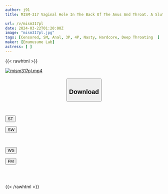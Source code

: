 ```yaml
---
author: j91
title: MISM-317 Vaginal Hole In The Back Of The Anus And Throat. A Slutty Bitch Who Screams Vulgarly And Does Yoga Crazy Gets Horny, So She Is Trained To Burst Into All Holes Without Mercy. Luxury 3-hole Sex With A Classy Celebrity Wife. Mr. Kou, Who Lives In Minato Ward

url: /v/mism317pl
date: 2024-03-22T01:20:00Z
image: "mism317pl.jpg"
tags: [Censored, SM, Anal, 3P, 4P, Nasty, Hardcore, Deep Throating	]
maker: [Emumusume Lab]
actress: [ ]
---
```



{{< rawhtml >}}

<div class="video" data-videoid="lG8vXVP4yaImlQ">
    <a href="javascript:;">
        <img src="/v/mism317pl/mism317pl.jpg" width="WIDTH" height="HEIGHT" alt="mism317pl.mp4" loading="lazy">
    </a>
</div>

<script type="text/javascript" src="https://j91.asia/asset/on-demand-st.js"></script>

<br>
  <link rel="stylesheet" href="https://j91.asia/asset/bs5.css">
  
  <center>
  <button class="btn btn-primary" type="button" data-bs-toggle="collapse" data-bs-target=".multi-collapse" aria-expanded="false" aria-controls="multiCollapseExample1 multiCollapseExample2"><h2>Download</h2></button></center>
</p>
<div class="row">
  <div class="col">
    <div class="collapse multi-collapse" id="multiCollapseExample1">
      <div class="card card-body">
	      	      <br>
<div class="buttons">  
<p><a href="https://streamtape.to/v/lG8vXVP4yaImlQ" target="_blank"><button class="btn-hover color-3"><i class="fa fa-download"></i> ST</button></a></p>
<p><a href="https://asnwish.com/r0537mehvw0q" target="_blank"><button class="btn-hover color-2"><i class="fa fa-download"></i> SW</button></a></p></div>
    </div>
  </div>
</div>
  <div class="col">
    <div class="collapse multi-collapse" id="multiCollapseExample2">
      <div class="card card-body">
	      <br>
<div class="buttons">
<p><a href="https://wolfstream.tv/bgus3oct4um0"><button class="btn-hover color-9"><i class="fa fa-download"></i> WS</button></a></p>
<p><a href="https://filemoon.sx/d/dll8q8gmowqp"><button class="btn-hover color-8"><i class="fa fa-download"></i> FM</button></a></p></div>
<br><br>
      </div>
    </div>
  </div>
</div>

{{< /rawhtml >}}